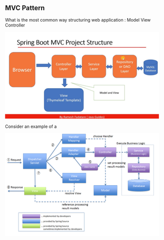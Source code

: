 ## MVC Pattern

What is the most common way structuring web application : Model View Controller

![img_11.png](img_11.png)

Consider an example of a 

![img_12.png](img_12.png)


